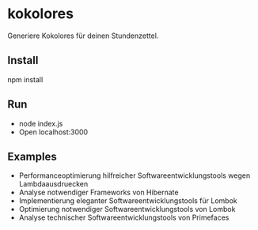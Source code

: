 # kokolores

Generiere Kokolores für deinen Stundenzettel.

## Install
npm install

## Run
- node index.js
- Open localhost:3000

## Examples
- Performanceoptimierung hilfreicher Softwareentwicklungstools wegen Lambdaausdruecken
- Analyse notwendiger Frameworks von Hibernate
- Implementierung eleganter Softwareentwicklungstools für Lombok
- Optimierung notwendiger Softwareentwicklungstools von Lombok
- Analyse technischer Softwareentwicklungstools von Primefaces
